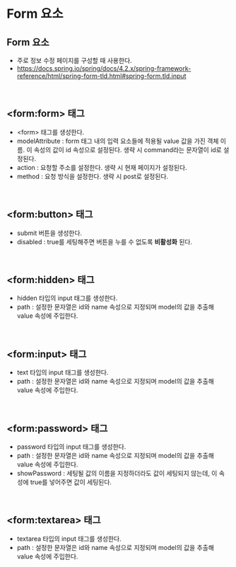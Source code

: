 # Form 요소

## Form 요소

- 주로 정보 수정 페이지를 구성할 때 사용한다.
- https://docs.spring.io/spring/docs/4.2.x/spring-framework-reference/html/spring-form-tld.html#spring-form.tld.input

<br>

## \<form:form> 태그

- \<form> 태그를 생성한다.
- modelAttribute : form 태그 내의 입력 요소들에 적용될 value 값을 가진 객체 이름. 이 속성의 값이 id 속성으로 설정된다. 생략 시 command라는 문자열이 id로 설정된다.
- action : 요청할 주소를 설정한다. 생략 시 현재 페이지가 설정된다.
- method : 요청 방식을 설정한다. 생략 시 post로 설정된다.

<br>

## \<form:button> 태그

- submit 버튼을 생성한다.
- disabled : true를 세팅해주면 버튼을 누를 수 없도록 **비활성화** 된다.

<br>

## \<form:hidden> 태그

- hidden 타입의 input 태그를 생성한다.
- path : 설정한 문자열은 id와 name 속성으로 지정되며 model의 값을 추출해 value 속성에 주입한다.

<br>

## \<form:input> 태그

- text 타입의 input 태그를 생성한다.
- path : 설정한 문자열은 id와 name 속성으로 지정되며 model의 값을 추출해 value 속성에 주입한다.

<br>

## \<form:password> 태그

- password 타입의 input 태그를 생성한다.
- path : 설정한 문자열은 id와 name 속성으로 지정되며 model의 값을 추출해 value 속성에 주입한다.
- showPassword : 세팅될 값의 이름을 지정하더라도 값이 세팅되지 않는데, 이 속성에 true를 넣어주면 값이 세팅된다.

<br>

## \<form:textarea> 태그

- textarea 타입의 input 태그를 생성한다.
- path : 설정한 문자열은 id와 name 속성으로 지정되며 model의 값을 추출해 value 속성에 주입한다.